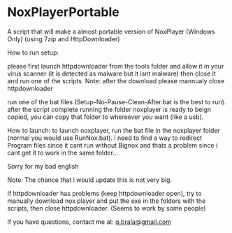 # NoxPlayerPortable
A script that will make a almost portable version of NoxPlayer (Windows Only) (using 7zip and HttpDownloader)

How to run setup:

please first launch httpdownloader from the tools folder and allow it in your virus scanner (it is detected as malware but it isnt malware) then close it and run one of the scripts.
Note: after the download please mannualy close httpdownloader

run one of the bat files (Setup-No-Pause-Clean-After.bat is the best to run). 
after the script complete running the folder noxplayer is ready to beign copied, you can copy that folder to whereever you want (like a usb). 

How to launch:
to launch noxplayer, run the bat file in the noxplayer folder (normal you would use RunNox.bat). i need to find a way to redirect Program files since it cant run without Bignox and thats a problem since i cant get it to work in the same folder...



Sorry for my bad english


Note:
The chance that i would update this is not very big.


If httpdownloader has problems (keep httpdownloader open), try to manually download nox player and put the exe in the folders with the scripts, then close httpdownloader. (Seems to work by some people)

If you have questions, contact me at: q.brala@gmail.com



